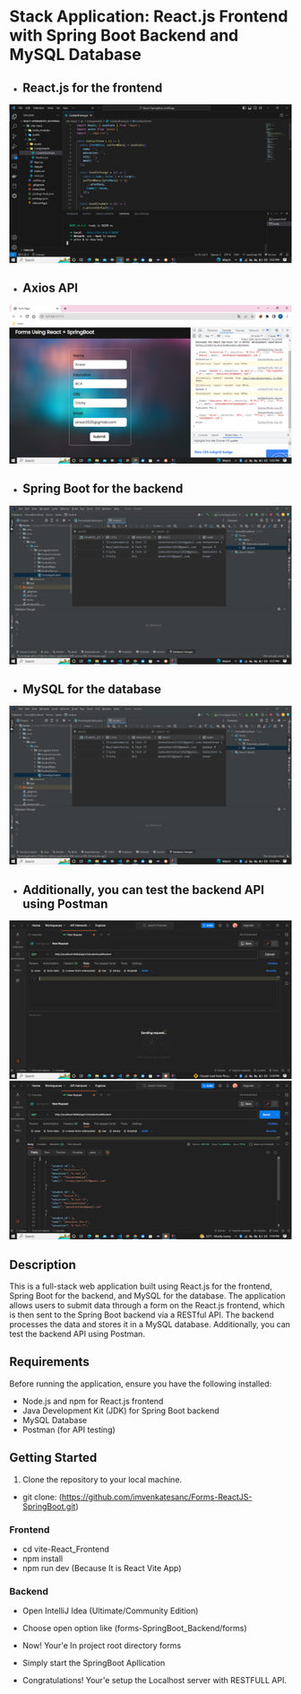 # Stack Application: React.js Frontend with Spring Boot Backend and MySQL Database
- ## React.js for the frontend
  
![Project Image](vite-React_Frontend/public/ReactCode.png)
- ## Axios API
  
![Project Image](vite-React_Frontend/public/Frontend-Axios.png)
- ## Spring Boot for the backend
  
![Project Image](vite-React_Frontend/public/MySQL.png)
- ## MySQL for the database
  
![Project Image](vite-React_Frontend/public/MySQL.png)
- ## Additionally, you can test the backend API using Postman
  
![Project Image](vite-React_Frontend/public/MakingREQ.png)
![Project Image](vite-React_Frontend/public/REQresult.png)

## Description

This is a full-stack web application built using React.js for the frontend, Spring Boot for the backend, and MySQL for the database. The application allows users to submit data through a form on the React.js frontend, which is then sent to the Spring Boot backend via a RESTful API. The backend processes the data and stores it in a MySQL database. Additionally, you can test the backend API using Postman.

## Requirements

Before running the application, ensure you have the following installed:

- Node.js and npm for React.js frontend
- Java Development Kit (JDK) for Spring Boot backend
- MySQL Database
- Postman (for API testing)

## Getting Started

1. Clone the repository to your local machine.

- git clone: (https://github.com/imvenkatesanc/Forms-ReactJS-SpringBoot.git)

### Frontend

- cd vite-React_Frontend
- npm install
- npm run dev (Because It is React Vite App)

### Backend

- Open IntelliJ Idea (Ultimate/Community Edition)
- Choose open option like (forms-SpringBoot_Backend/forms)
- Now! Your'e In project root directory forms
- Simply start the SpringBoot Apllication

- Congratulations! Your'e setup the Localhost server with RESTFULL API.
